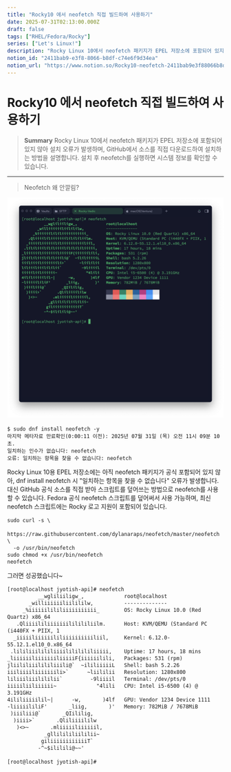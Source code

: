 ```yaml
---
title: "Rocky10 에서 neofetch 직접 빌드하여 사용하기"
date: 2025-07-31T02:13:00.000Z
draft: false
tags: ["RHEL/Fedora/Rocky"]
series: ["Let's Linux!"]
description: "Rocky Linux 10에서 neofetch 패키지가 EPEL 저장소에 포함되어 있지 않아 설치 오류가 발생하며, GitHub에서 소스를 직접 다운로드하여 설치하는 방법을 설명합니다. 설치 후 neofetch를 실행하면 시스템 정보를 확인할 수 있습니다."
notion_id: "2411bab9-e3f8-8066-b8df-c74e6f9d34ea"
notion_url: "https://www.notion.so/Rocky10-neofetch-2411bab9e3f88066b8dfc74e6f9d34ea"
---
```


# Rocky10 에서 neofetch 직접 빌드하여 사용하기

> **Summary**
> Rocky Linux 10에서 neofetch 패키지가 EPEL 저장소에 포함되어 있지 않아 설치 오류가 발생하며, GitHub에서 소스를 직접 다운로드하여 설치하는 방법을 설명합니다. 설치 후 neofetch를 실행하면 시스템 정보를 확인할 수 있습니다.

---

> Neofetch 왜 안깔림?

![Image](image_0d110ffa8a1c.png)

```shell
$ sudo dnf install neofetch -y
마지막 메타자료 만료확인(0:00:11 이전): 2025년 07월 31일 (목) 오전 11시 09분 10초.
일치하는 인수가 없습니다: neofetch
오류: 일치하는 항목을 찾을 수 없습니다: neofetch
```

Rocky Linux 10용 EPEL 저장소에는 아직 neofetch 패키지가 공식 포함되어 있지 않아, dnf install neofetch 시 "일치하는 항목을 찾을 수 없습니다" 오류가 발생합니다. 대신 GitHub 공식 소스를 직접 받아 스크립트를 덮어쓰는 방법으로 neofetch를 사용할 수 있습니다. Fedora 공식 neofetch 스크립트를 덮어써서 사용 가능하며, 최신 neofetch 스크립트에는 Rocky 로고 지원이 포함되어 있습니다.

```shell
sudo curl -s \
  https://raw.githubusercontent.com/dylanaraps/neofetch/master/neofetch \
  -o /usr/bin/neofetch
sudo chmod +x /usr/bin/neofetch
neofetch
```

그러면 성공했습니다~

```shell
[root@localhost jyotish-api]# neofetch
          __wgliliiligw_,             root@localhost 
       _williiiiiiliilililw,          -------------- 
     _%iiiiiilililiiiiiiiiiii_        OS: Rocky Linux 10.0 (Red Quartz) x86_64 
   .Qliiiililiiiiiiililililiilm.      Host: KVM/QEMU (Standard PC (i440FX + PIIX, 1 
  _iiiiiliiiiiililiiiiiiiiiiliil,     Kernel: 6.12.0-55.12.1.el10_0.x86_64 
 .lililiiilililiiiilililililiiiii,    Uptime: 17 hours, 18 mins 
_liiiiiiliiiiiiiliiiiiF{iiiiiilili,   Packages: 531 (rpm) 
jliililiiilililiiili@`  ~ililiiiiiL   Shell: bash 5.2.26 
iiiliiiiliiiiiiili>`      ~liililii   Resolution: 1280x800 
liliiiliiilililii`         -9liiiil   Terminal: /dev/pts/0 
iiiiiliiliiiiii~             "4lili   CPU: Intel i5-6500 (4) @ 3.191GHz 
4ililiiiiilil~|      -w,       )4lf   GPU: Vendor 1234 Device 1111 
-liiiiililiF'       _liig,       )'   Memory: 782MiB / 7678MiB 
 )iiiliii@`       _QIililig,
  )iiii>`       .Qliliiiililw                                 
   )<>~       .mliiiiiliiiiiil,                               
            _gllilililiililii~
           giliiiiiiiiiiiiT`
          -^~$ililili@~~'

[root@localhost jyotish-api]# 

```

